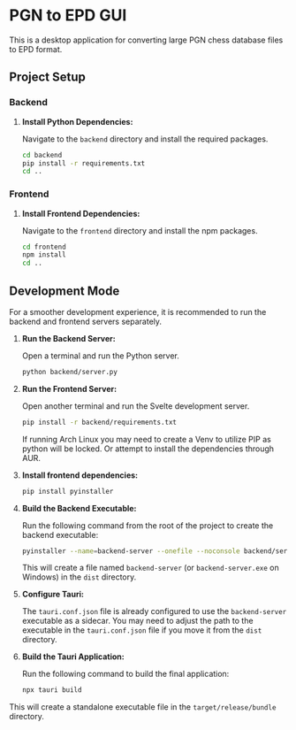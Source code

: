 # PGN to EPD GUI

This is a desktop application for converting large PGN chess database files to EPD format.

## Project Setup

### Backend

1.  **Install Python Dependencies:**

    Navigate to the `backend` directory and install the required packages.

    ```bash
    cd backend
    pip install -r requirements.txt
    cd ..
    ```

### Frontend

1.  **Install Frontend Dependencies:**

    Navigate to the `frontend` directory and install the npm packages.

    ```bash
    cd frontend
    npm install
    cd ..
    ```

## Development Mode

For a smoother development experience, it is recommended to run the backend and frontend servers separately.

1.  **Run the Backend Server:**

    Open a terminal and run the Python server.

    ```bash
    python backend/server.py
    ```

2.  **Run the Frontend Server:**

    Open another terminal and run the Svelte development server.

    ```bash
    pip install -r backend/requirements.txt
    ```
    If running Arch Linux you may need to create a Venv to utilize PIP as python will be locked. Or attempt to install the dependencies through AUR.  

2.  **Install frontend dependencies:**

    ```bash
    pip install pyinstaller
    ```

2.  **Build the Backend Executable:**

    Run the following command from the root of the project to create the backend executable:

    ```bash
    pyinstaller --name=backend-server --onefile --noconsole backend/server.py
    ```

    This will create a file named `backend-server` (or `backend-server.exe` on Windows) in the `dist` directory.

3.  **Configure Tauri:**

    The `tauri.conf.json` file is already configured to use the `backend-server` executable as a sidecar. You may need to adjust the path to the executable in the `tauri.conf.json` file if you move it from the `dist` directory.

4.  **Build the Tauri Application:**

    Run the following command to build the final application:

    ```bash
    npx tauri build
    ```

This will create a standalone executable file in the `target/release/bundle` directory.
